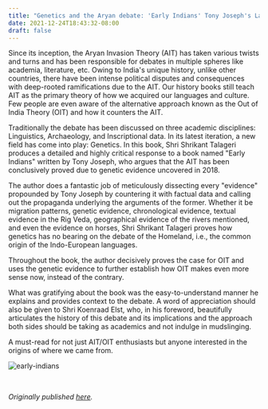 ```yaml
---
title: "Genetics and the Aryan debate: 'Early Indians' Tony Joseph's Latest Assault by Shrikant G. Talageri"
date: 2021-12-24T18:43:32-08:00
draft: false
---
```


Since its inception, the Aryan Invasion Theory (AIT) has taken various twists and turns and has been responsible for debates in multiple spheres like academia, literature, etc. Owing to India's unique history, unlike other countries, there have been intense political disputes and consequences with deep-rooted ramifications due to the AIT. Our history books still teach AIT as the primary theory of how we acquired our languages and culture. Few people are even aware of the alternative approach known as the Out of India Theory (OIT) and how it counters the AIT.

Traditionally the debate has been discussed on three academic disciplines: Linguistics, Archaeology, and Inscriptional data. In its latest iteration, a new field has come into play: Genetics. In this book, Shri Shrikant Talageri produces a detailed and highly critical response to a book named "Early Indians" written by Tony Joseph, who argues that the AIT has been conclusively proved due to genetic evidence uncovered in 2018.

The author does a fantastic job of meticulously dissecting every "evidence" propounded by Tony Joseph by countering it with factual data and calling out the propaganda underlying the arguments of the former. Whether it be migration patterns, genetic evidence, chronological evidence, textual evidence in the Rig Veda, geographical evidence of the rivers mentioned, and even the evidence on horses, Shri Shrikant Talageri proves how genetics has no bearing on the debate of the Homeland, i.e., the common origin of the Indo-European languages.

Throughout the book, the author decisively proves the case for OIT and uses the genetic evidence to further establish how OIT makes even more sense now, instead of the contrary.

What was gratifying about the book was the easy-to-understand manner he explains and provides context to the debate. A word of appreciation should also be given to Shri Koenraad Elst, who, in his foreword, beautifully articulates the history of this debate and its implications and the approach both sides should be taking as academics and not indulge in mudslinging.

A must-read for not just AIT/OIT enthusiasts but anyone interested in the origins of where we came from.


![early-indians](/early-indians.jpg)

&nbsp;&nbsp;

*Originally published [here](https://www.goodreads.com/review/show/4335746556).*